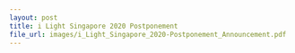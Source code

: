 ```yaml
---
layout: post
title: i Light Singapore 2020 Postponement
file_url: images/i_Light_Singapore_2020-Postponement_Announcement.pdf
---
```

